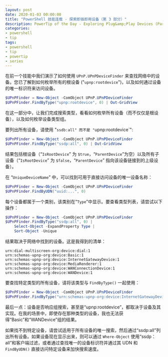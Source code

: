 ```yaml
---
layout: post
date: 2020-01-03 00:00:00
title: "PowerShell 技能连载 - 探索即插即用设备（第 3 部分）"
description: PowerTip of the Day - Exploring Plug&amp;Play Devices (Part 3)
categories:
- powershell
- tip
tags:
- powershell
- tip
- powertip
- series
---
```

在前一个技能中我们演示了如何使用 `UPnP.UPnPDeviceFinder` 来查找网络中的设备。您已了解到如何枚举所有的根设备 ("`upnp:rootdevice`")，以及如何通过设备的唯一标识符来访问设备。

```powershell
$UPnPFinder = New-Object -ComObject UPnP.UPnPDeviceFinder
$UPnPFinder.FindByType("upnp:rootdevice", 0) | Out-GridView
```

在这一部分中，让我们完成搜索类型，看看如何枚举所有设备（而不仅仅是根设备），以及如何枚举设备类型组。

要列出所有设备，请使用 "`ssdb:all" 而不是 "`upnp:rootdevice`":

```powershell
$UPnPFinder = New-Object -ComObject UPnP.UPnPDeviceFinder
$UPnPFinder.FindByType("ssdp:all", 0) | Out-GridView
```

结果包括根设备（“`IsRootDevice`” 为 `$true`，“`ParentDevice`”为空）以及所有子设备（“`IsRootDevice`” 为 `$false`，“`ParentDevice`” 指向该设备链接到的上级设备）。

在 “`UniqueDeviceName`” 中，可以找到可用于直接访问设备的唯一设备名称：

```powershell
$UPnPFinder = New-Object -ComObject UPnP.UPnPDeviceFinder
$UPnPFinder.FindByUDN("uuid:...", 0)
```

每个设备都属于一个类别，该类别在“`Type`”中显示。要查看类型列表，请尝试以下操作：

```powershell
$UPnPFinder = New-Object -ComObject UPnP.UPnPDeviceFinder
$UPnPFinder.FindByType("ssdp:all", 0) |
    Select-Object -ExpandProperty Type |
    Sort-Object -Unique
```

结果取决于网络中找到的设备。这是我得到的清单：

    urn:dial-multiscreen-org:device:dial:1
    urn:schemas-upnp-org:device:Basic:1
    urn:schemas-upnp-org:device:InternetGatewayDevice:1
    urn:schemas-upnp-org:device:MediaRenderer:1
    urn:schemas-upnp-org:device:WANConnectionDevice:1
    urn:schemas-upnp-org:device:WANDevice:1

要查找特定类型的所有设备，请将该类型与 `FindByType()` 一起使用：

```powershell
$UPnPFinder = New-Object -ComObject UPnP.UPnPDeviceFinder
$UPnPFinder.FindByType("urn:schemas-upnp-org:device:InternetGatewayDevice:1", 0)
```

最后一点：设备是否响应组搜索，甚至是“upnp:rootdevice”，都取决于设备及其实现。在我的场景中，即使存在那种类型的设备，我也无法获得“Basic”和“WANDevice”组的结果。

如果找不到特定设备，请尝试适用于所有设备的唯一搜索，然后通过“ssdp:all”列出所有设备。如果设备现在显示出来，则可以通过 `Where-Object` 使用“ssdp：all”和客户端过滤，或者通过查找唯一的设备标识符并通过其 UDN 和 `FindByUDN()` 直接访问特定设备来加快搜索速度。

<!--本文国际来源：[Exploring Plug&amp;Play Devices (Part 3)](https://community.idera.com/database-tools/powershell/powertips/b/tips/posts/exploring-plug-play-devices-part-3)-->

